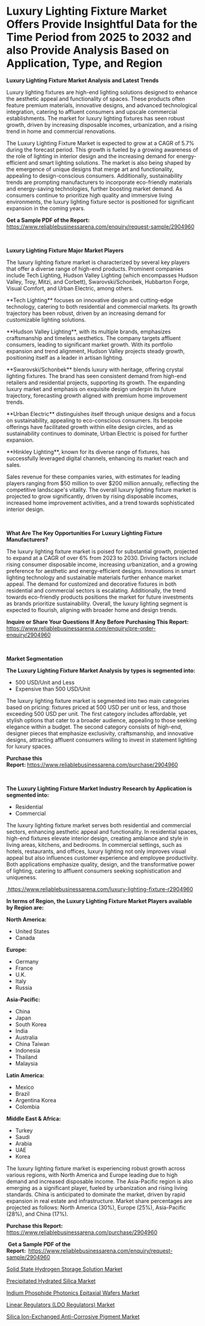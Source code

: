 <p><h1>Luxury Lighting Fixture Market Offers Provide Insightful Data for the Time Period from 2025 to 2032 and also Provide Analysis Based on Application, Type, and Region</h1></p><p><strong>Luxury Lighting Fixture Market Analysis and Latest Trends</strong></p>
<p><p>Luxury lighting fixtures are high-end lighting solutions designed to enhance the aesthetic appeal and functionality of spaces. These products often feature premium materials, innovative designs, and advanced technological integration, catering to affluent consumers and upscale commercial establishments. The market for luxury lighting fixtures has seen robust growth, driven by increasing disposable incomes, urbanization, and a rising trend in home and commercial renovations.</p><p>The Luxury Lighting Fixture Market is expected to grow at a CAGR of 5.7% during the forecast period. This growth is fueled by a growing awareness of the role of lighting in interior design and the increasing demand for energy-efficient and smart lighting solutions. The market is also being shaped by the emergence of unique designs that merge art and functionality, appealing to design-conscious consumers. Additionally, sustainability trends are prompting manufacturers to incorporate eco-friendly materials and energy-saving technologies, further boosting market demand. As consumers continue to prioritize high quality and immersive living environments, the luxury lighting fixture sector is positioned for significant expansion in the coming years.</p></p>
<p><strong>Get a Sample PDF of the Report:&nbsp;</strong> <a href="https://www.reliablebusinessarena.com/enquiry/request-sample/2904960?utm_campaign=3198&utm_medium=2&utm_source=Github&utm_content=ia&utm_term=12032025&utm_id=luxury-lighting-fixture">https://www.reliablebusinessarena.com/enquiry/request-sample/2904960</a></p>
<p>&nbsp;</p>
<p><strong>Luxury Lighting Fixture Major Market Players</strong></p>
<p><p>The luxury lighting fixture market is characterized by several key players that offer a diverse range of high-end products. Prominent companies include Tech Lighting, Hudson Valley Lighting (which encompasses Hudson Valley, Troy, Mitzi, and Corbett), Swarovski/Schonbek, Hubbarton Forge, Visual Comfort, and Urban Electric, among others. </p><p>**Tech Lighting** focuses on innovative design and cutting-edge technology, catering to both residential and commercial markets. Its growth trajectory has been robust, driven by an increasing demand for customizable lighting solutions. </p><p>**Hudson Valley Lighting**, with its multiple brands, emphasizes craftsmanship and timeless aesthetics. The company targets affluent consumers, leading to significant market growth. With its portfolio expansion and trend alignment, Hudson Valley projects steady growth, positioning itself as a leader in artisan lighting.</p><p>**Swarovski/Schonbek** blends luxury with heritage, offering crystal lighting fixtures. The brand has seen consistent demand from high-end retailers and residential projects, supporting its growth. The expanding luxury market and emphasis on exquisite design underpin its future trajectory, forecasting growth aligned with premium home improvement trends.</p><p>**Urban Electric** distinguishes itself through unique designs and a focus on sustainability, appealing to eco-conscious consumers. Its bespoke offerings have facilitated growth within elite design circles, and as sustainability continues to dominate, Urban Electric is poised for further expansion.</p><p>**Hinkley Lighting**, known for its diverse range of fixtures, has successfully leveraged digital channels, enhancing its market reach and sales. </p><p>Sales revenue for these companies varies, with estimates for leading players ranging from $50 million to over $200 million annually, reflecting the competitive landscape's vitality. The overall luxury lighting fixture market is projected to grow significantly, driven by rising disposable incomes, increased home improvement activities, and a trend towards sophisticated interior design.</p></p>
<p>&nbsp;</p>
<p><strong>What Are The Key Opportunities For Luxury Lighting Fixture Manufacturers?</strong></p>
<p><p>The luxury lighting fixture market is poised for substantial growth, projected to expand at a CAGR of over 6% from 2023 to 2030. Driving factors include rising consumer disposable income, increasing urbanization, and a growing preference for aesthetic and energy-efficient designs. Innovations in smart lighting technology and sustainable materials further enhance market appeal. The demand for customized and decorative fixtures in both residential and commercial sectors is escalating. Additionally, the trend towards eco-friendly products positions the market for future investments as brands prioritize sustainability. Overall, the luxury lighting segment is expected to flourish, aligning with broader home and design trends.</p></p>
<p><strong>Inquire or Share Your Questions If Any Before Purchasing This Report:</strong> <a href="https://www.reliablebusinessarena.com/enquiry/pre-order-enquiry/2904960?utm_campaign=3198&utm_medium=2&utm_source=Github&utm_content=ia&utm_term=12032025&utm_id=luxury-lighting-fixture">https://www.reliablebusinessarena.com/enquiry/pre-order-enquiry/2904960</a></p>
<p>&nbsp;</p>
<p><strong>Market Segmentation</strong></p>
<p><strong>The Luxury Lighting Fixture Market Analysis by types is segmented into:</strong></p>
<p><ul><li>500 USD/Unit and Less</li><li>Expensive than 500 USD/Unit</li></ul></p>
<p><p>The luxury lighting fixture market is segmented into two main categories based on pricing: fixtures priced at 500 USD per unit or less, and those exceeding 500 USD per unit. The first category includes affordable, yet stylish options that cater to a broader audience, appealing to those seeking elegance within a budget. The second category consists of high-end, designer pieces that emphasize exclusivity, craftsmanship, and innovative designs, attracting affluent consumers willing to invest in statement lighting for luxury spaces.</p></p>
<p><strong>Purchase this Report:&nbsp;</strong><a href="https://www.reliablebusinessarena.com/purchase/2904960?utm_campaign=3198&utm_medium=2&utm_source=Github&utm_content=ia&utm_term=12032025&utm_id=luxury-lighting-fixture">https://www.reliablebusinessarena.com/purchase/2904960</a></p>
<p>&nbsp;</p>
<p><strong>The Luxury Lighting Fixture Market Industry Research by Application is segmented into:</strong></p>
<p><ul><li>Residential</li><li>Commercial</li></ul></p>
<p><p>The luxury lighting fixture market serves both residential and commercial sectors, enhancing aesthetic appeal and functionality. In residential spaces, high-end fixtures elevate interior design, creating ambiance and style in living areas, kitchens, and bedrooms. In commercial settings, such as hotels, restaurants, and offices, luxury lighting not only improves visual appeal but also influences customer experience and employee productivity. Both applications emphasize quality, design, and the transformative power of lighting, catering to affluent consumers seeking sophistication and uniqueness.</p></p>
<p><a href="https://www.reliablebusinessarena.com/luxury-lighting-fixture-r2904960?utm_campaign=3198&utm_medium=2&utm_source=Github&utm_content=ia&utm_term=12032025&utm_id=luxury-lighting-fixture">&nbsp;https://www.reliablebusinessarena.com/luxury-lighting-fixture-r2904960</a></p>
<p><strong>In terms of Region, the Luxury Lighting Fixture Market Players available by Region are:</strong></p>
<p>
    <p> <strong> North America: </strong>
        <ul>
            <li>United States</li>
            <li>Canada</li>
        </ul>
        </p> 
    <p> <strong> Europe: </strong>
        <ul>
            <li>Germany</li>
            <li>France</li>
            <li>U.K.</li>
            <li>Italy</li>
            <li>Russia</li>
        </ul>
        </p> 
    <p> <strong> Asia-Pacific: </strong>
        <ul>
            <li>China</li>
            <li>Japan</li>
            <li>South Korea</li>
            <li>India</li>
            <li>Australia</li>
            <li>China Taiwan</li>
            <li>Indonesia</li>
            <li>Thailand</li>
            <li>Malaysia</li>
        </ul>
        </p> 
    <p> <strong> Latin America: </strong>
        <ul>
            <li>Mexico</li>
            <li>Brazil</li>
            <li>Argentina Korea</li>
            <li>Colombia</li>
        </ul>
        </p> 
    <p> <strong> Middle East & Africa: </strong>
        <ul>
            <li>Turkey</li>
            <li>Saudi</li>
            <li>Arabia</li>
            <li>UAE</li>
            <li>Korea</li>
        </ul>
    </p>
    </p>
<p><p>The luxury lighting fixture market is experiencing robust growth across various regions, with North America and Europe leading due to high demand and increased disposable income. The Asia-Pacific region is also emerging as a significant player, fueled by urbanization and rising living standards. China is anticipated to dominate the market, driven by rapid expansion in real estate and infrastructure. Market share percentages are projected as follows: North America (30%), Europe (25%), Asia-Pacific (28%), and China (17%).</p></p>
<p><strong>Purchase this Report: </strong><a href="https://www.reliablebusinessarena.com/purchase/2904960?utm_campaign=3198&utm_medium=2&utm_source=Github&utm_content=ia&utm_term=12032025&utm_id=luxury-lighting-fixture">https://www.reliablebusinessarena.com/purchase/2904960</a></p>
<p>&nbsp;<strong>Get a Sample PDF of the Report:&nbsp;&nbsp;</strong><a href="https://www.reliablebusinessarena.com/enquiry/request-sample/2904960?utm_campaign=3198&utm_medium=2&utm_source=Github&utm_content=ia&utm_term=12032025&utm_id=luxury-lighting-fixture">https://www.reliablebusinessarena.com/enquiry/request-sample/2904960</a></p>
<p><strong></strong></p>
<p><p><a href="https://github.com/akramisabtu/Market-Research-Report-List-1/blob/main/solid-state-hydrogen-storage-solution-market.md?utm_campaign=3198&utm_medium=2&utm_source=Github&utm_content=ia&utm_term=12032025&utm_id=luxury-lighting-fixture">Solid State Hydrogen Storage Solution Market</a></p><p><a href="https://github.com/Mayankdeswa/Market-Research-Report-List-1/blob/main/precipitated-hydrated-silica-market.md?utm_campaign=3198&utm_medium=2&utm_source=Github&utm_content=ia&utm_term=12032025&utm_id=luxury-lighting-fixture">Precipitated Hydrated Silica Market</a></p><p><a href="https://github.com/cherrivacius/Market-Research-Report-List-1/blob/main/indium-phosphide-photonics-epitaxial-wafers-market.md?utm_campaign=3198&utm_medium=2&utm_source=Github&utm_content=ia&utm_term=12032025&utm_id=luxury-lighting-fixture">Indium Phosphide Photonics Epitaxial Wafers Market</a></p><p><a href="https://github.com/mafuzakirju/Market-Research-Report-List-1/blob/main/linear-regulators-ldo-regulators-market.md?utm_campaign=3198&utm_medium=2&utm_source=Github&utm_content=ia&utm_term=12032025&utm_id=luxury-lighting-fixture">Linear Regulators (LDO Regulators) Market</a></p><p><a href="https://github.com/mharielmesa/Market-Research-Report-List-5/blob/main/silica-ion-exchanged-anti-corrosive-pigment-market.md?utm_campaign=3198&utm_medium=2&utm_source=Github&utm_content=ia&utm_term=12032025&utm_id=luxury-lighting-fixture">Silica Ion-Exchanged Anti-Corrosive Pigment Market</a></p></p>